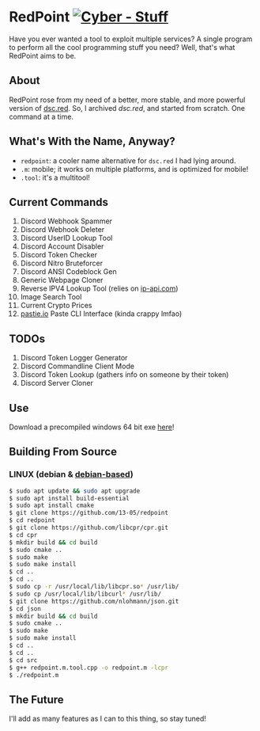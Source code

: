 # RedPoint [![Cyber - Stuff](https://img.shields.io/badge/Cyber-Stuff-indianred)](https://13-05.github.io)
Have you ever wanted a tool to exploit multiple services? A single program to perform all the cool programming stuff you need? Well, that's what RedPoint aims to be.

## About
RedPoint rose from my need of a better, more stable, and more powerful version of [dsc.red](https://github.com/13-05/discord.RED). So, I archived *dsc.red*, and started from scratch. One command at a time.

## What's With the Name, Anyway?
- `redpoint`: a cooler name alternative for `dsc.red` I had lying around.
- `.m`: mobile; it works on multiple platforms, and is optimized for mobile!
- `.tool`: it's a multitool!

## Current Commands
1) Discord Webhook Spammer
2) Discord Webhook Deleter
3) Discord UserID Lookup Tool
4) Discord Account Disabler
5) Discord Token Checker
6) Discord Nitro Bruteforcer
7) Discord ANSI Codeblock Gen
8) Generic Webpage Cloner
9) Reverse IPV4 Lookup Tool (relies on [ip-api.com](https://ip-api.com))
10) Image Search Tool
11) Current Crypto Prices
12) [pastie.io](https://pastie.io) Paste CLI Interface (kinda crappy lmfao)

## TODOs
1) Discord Token Logger Generator
2) Discord Commandline Client Mode
3) Discord Token Lookup (gathers info on someone by their token)
4) Discord Server Cloner

## Use
Download a precompiled windows 64 bit exe [here](https://github.com/13-05/redpoint/releases/tag/win64)!

## Building From Source
### LINUX (debian & [debian-based](https://en.wikipedia.org/wiki/Category:Debian-based_distributions))
```bash
$ sudo apt update && sudo apt upgrade
$ sudo apt install build-essential
$ sudo apt install cmake
$ git clone https://github.com/13-05/redpoint
$ cd redpoint
$ git clone https://github.com/libcpr/cpr.git
$ cd cpr
$ mkdir build && cd build
$ sudo cmake ..
$ sudo make
$ sudo make install
$ cd ..
$ cd ..
$ sudo cp -r /usr/local/lib/libcpr.so* /usr/lib/
$ sudo cp /usr/local/lib/libcurl* /usr/lib/
$ git clone https://github.com/nlohmann/json.git
$ cd json
$ mkdir build && cd build
$ sudo cmake ..
$ sudo make
$ sudo make install
$ cd ..
$ cd ..
$ cd src
$ g++ redpoint.m.tool.cpp -o redpoint.m -lcpr
$ ./redpoint.m
```

## The Future
I'll add as many features as I can to this thing, so stay tuned!
